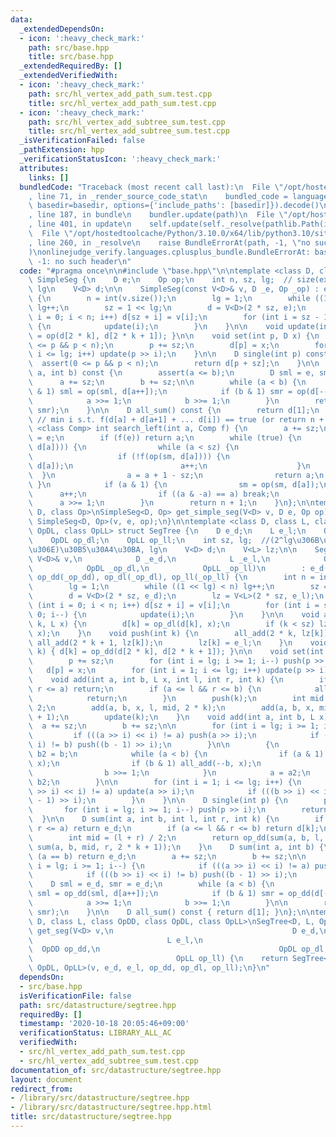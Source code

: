 ```yaml
---
data:
  _extendedDependsOn:
  - icon: ':heavy_check_mark:'
    path: src/base.hpp
    title: src/base.hpp
  _extendedRequiredBy: []
  _extendedVerifiedWith:
  - icon: ':heavy_check_mark:'
    path: src/hl_vertex_add_path_sum.test.cpp
    title: src/hl_vertex_add_path_sum.test.cpp
  - icon: ':heavy_check_mark:'
    path: src/hl_vertex_add_subtree_sum.test.cpp
    title: src/hl_vertex_add_subtree_sum.test.cpp
  _isVerificationFailed: false
  _pathExtension: hpp
  _verificationStatusIcon: ':heavy_check_mark:'
  attributes:
    links: []
  bundledCode: "Traceback (most recent call last):\n  File \"/opt/hostedtoolcache/Python/3.10.0/x64/lib/python3.10/site-packages/onlinejudge_verify/documentation/build.py\"\
    , line 71, in _render_source_code_stat\n    bundled_code = language.bundle(stat.path,\
    \ basedir=basedir, options={'include_paths': [basedir]}).decode()\n  File \"/opt/hostedtoolcache/Python/3.10.0/x64/lib/python3.10/site-packages/onlinejudge_verify/languages/cplusplus.py\"\
    , line 187, in bundle\n    bundler.update(path)\n  File \"/opt/hostedtoolcache/Python/3.10.0/x64/lib/python3.10/site-packages/onlinejudge_verify/languages/cplusplus_bundle.py\"\
    , line 401, in update\n    self.update(self._resolve(pathlib.Path(included), included_from=path))\n\
    \  File \"/opt/hostedtoolcache/Python/3.10.0/x64/lib/python3.10/site-packages/onlinejudge_verify/languages/cplusplus_bundle.py\"\
    , line 260, in _resolve\n    raise BundleErrorAt(path, -1, \"no such header\"\
    )\nonlinejudge_verify.languages.cplusplus_bundle.BundleErrorAt: base.hpp: line\
    \ -1: no such header\n"
  code: "#pragma once\n\n#include \"base.hpp\"\n\ntemplate <class D, class Op> struct\
    \ SimpleSeg {\n    D e;\n    Op op;\n    int n, sz, lg;  // size(extended to 2^i),\
    \ lg\n    V<D> d;\n\n    SimpleSeg(const V<D>& v, D _e, Op _op) : e(_e), op(_op)\
    \ {\n        n = int(v.size());\n        lg = 1;\n        while ((1 << lg) < n)\
    \ lg++;\n        sz = 1 << lg;\n        d = V<D>(2 * sz, e);\n        for (int\
    \ i = 0; i < n; i++) d[sz + i] = v[i];\n        for (int i = sz - 1; i >= 0; i--)\
    \ {\n            update(i);\n        }\n    }\n\n    void update(int k) { d[k]\
    \ = op(d[2 * k], d[2 * k + 1]); }\n\n    void set(int p, D x) {\n        assert(0\
    \ <= p && p < n);\n        p += sz;\n        d[p] = x;\n        for (int i = 1;\
    \ i <= lg; i++) update(p >> i);\n    }\n\n    D single(int p) const {\n      \
    \  assert(0 <= p && p < n);\n        return d[p + sz];\n    }\n\n    D sum(int\
    \ a, int b) const {\n        assert(a <= b);\n        D sml = e, smr = e;\n  \
    \      a += sz;\n        b += sz;\n\n        while (a < b) {\n            if (a\
    \ & 1) sml = op(sml, d[a++]);\n            if (b & 1) smr = op(d[--b], smr);\n\
    \            a >>= 1;\n            b >>= 1;\n        }\n        return op(sml,\
    \ smr);\n    }\n\n    D all_sum() const {\n        return d[1];\n    }\n\n   \
    \ // min i s.t. f(d[a] + d[a+1] + ... d[i]) == true (or return n + 1)\n    template\
    \ <class Comp> int search_left(int a, Comp f) {\n        a += sz;\n        D sm\
    \ = e;\n        if (f(e)) return a;\n        while (true) {\n            if (f(op(sm,\
    \ d[a]))) {\n                while (a < sz) {\n                    a *= 2;\n \
    \                   if (!f(op(sm, d[a]))) {\n                        sm = op(sm,\
    \ d[a]);\n                        a++;\n                    }\n              \
    \  }\n                a = a + 1 - sz;\n                return a;\n           \
    \ }\n            if (a & 1) {\n                sm = op(sm, d[a]);\n          \
    \      a++;\n                if ((a & -a) == a) break;\n            }\n      \
    \      a >>= 1;\n        }\n        return n + 1;\n    }\n};\n\ntemplate <class\
    \ D, class Op>\nSimpleSeg<D, Op> get_simple_seg(V<D> v, D e, Op op) {\n    return\
    \ SimpleSeg<D, Op>(v, e, op);\n}\n\ntemplate <class D, class L, class OpDD, class\
    \ OpDL, class OpLL> struct SegTree {\n    D e_d;\n    L e_l;\n    OpDD op_dd;\n\
    \    OpDL op_dl;\n    OpLL op_ll;\n    int sz, lg;  //(2^lg\u306B\u62E1\u5F35\u5F8C\
    \u306E)\u30B5\u30A4\u30BA, lg\n    V<D> d;\n    V<L> lz;\n\n    SegTree(const\
    \ V<D>& v,\n            D _e_d,\n            L _e_l,\n            OpDD _op_dd,\n\
    \            OpDL _op_dl,\n            OpLL _op_ll)\n        : e_d(_e_d), e_l(_e_l),\
    \ op_dd(_op_dd), op_dl(_op_dl), op_ll(_op_ll) {\n        int n = int(v.size());\n\
    \        lg = 1;\n        while ((1 << lg) < n) lg++;\n        sz = 1 << lg;\n\
    \        d = V<D>(2 * sz, e_d);\n        lz = V<L>(2 * sz, e_l);\n        for\
    \ (int i = 0; i < n; i++) d[sz + i] = v[i];\n        for (int i = sz - 1; i >=\
    \ 0; i--) {\n            update(i);\n        }\n    }\n\n    void all_add(int\
    \ k, L x) {\n        d[k] = op_dl(d[k], x);\n        if (k < sz) lz[k] = op_ll(lz[k],\
    \ x);\n    }\n    void push(int k) {\n        all_add(2 * k, lz[k]);\n       \
    \ all_add(2 * k + 1, lz[k]);\n        lz[k] = e_l;\n    }\n    void update(int\
    \ k) { d[k] = op_dd(d[2 * k], d[2 * k + 1]); }\n\n    void set(int p, D x) {\n\
    \        p += sz;\n        for (int i = lg; i >= 1; i--) push(p >> i);\n     \
    \   d[p] = x;\n        for (int i = 1; i <= lg; i++) update(p >> i);\n    }\n\n\
    \    void add(int a, int b, L x, int l, int r, int k) {\n        if (b <= l ||\
    \ r <= a) return;\n        if (a <= l && r <= b) {\n            all_add(k, x);\n\
    \            return;\n        }\n        push(k);\n        int mid = (l + r) /\
    \ 2;\n        add(a, b, x, l, mid, 2 * k);\n        add(a, b, x, mid, r, 2 * k\
    \ + 1);\n        update(k);\n    }\n    void add(int a, int b, L x) {\n      \
    \  a += sz;\n        b += sz;\n\n        for (int i = lg; i >= 1; i--) {\n   \
    \         if (((a >> i) << i) != a) push(a >> i);\n            if (((b >> i) <<\
    \ i) != b) push((b - 1) >> i);\n        }\n\n        {\n            int a2 = a,\
    \ b2 = b;\n            while (a < b) {\n                if (a & 1) all_add(a++,\
    \ x);\n                if (b & 1) all_add(--b, x);\n                a >>= 1;\n\
    \                b >>= 1;\n            }\n            a = a2;\n            b =\
    \ b2;\n        }\n\n        for (int i = 1; i <= lg; i++) {\n            if (((a\
    \ >> i) << i) != a) update(a >> i);\n            if (((b >> i) << i) != b) update((b\
    \ - 1) >> i);\n        }\n    }\n\n    D single(int p) {\n        p += sz;\n \
    \       for (int i = lg; i >= 1; i--) push(p >> i);\n        return d[p];\n  \
    \  }\n\n    D sum(int a, int b, int l, int r, int k) {\n        if (b <= l ||\
    \ r <= a) return e_d;\n        if (a <= l && r <= b) return d[k];\n        push(k);\n\
    \        int mid = (l + r) / 2;\n        return op_dd(sum(a, b, l, mid, 2 * k),\
    \ sum(a, b, mid, r, 2 * k + 1));\n    }\n    D sum(int a, int b) {\n        if\
    \ (a == b) return e_d;\n        a += sz;\n        b += sz;\n\n        for (int\
    \ i = lg; i >= 1; i--) {\n            if (((a >> i) << i) != a) push(a >> i);\n\
    \            if (((b >> i) << i) != b) push((b - 1) >> i);\n        }\n\n    \
    \    D sml = e_d, smr = e_d;\n        while (a < b) {\n            if (a & 1)\
    \ sml = op_dd(sml, d[a++]);\n            if (b & 1) smr = op_dd(d[--b], smr);\n\
    \            a >>= 1;\n            b >>= 1;\n        }\n\n        return op_dd(sml,\
    \ smr);\n    }\n\n    D all_sum() const { return d[1]; }\n};\n\ntemplate <class\
    \ D, class L, class OpDD, class OpDL, class OpLL>\nSegTree<D, L, OpDD, OpDL, OpLL>\
    \ get_seg(V<D> v,\n                                        D e_d,\n          \
    \                              L e_l,\n                                      \
    \  OpDD op_dd,\n                                        OpDL op_dl,\n        \
    \                                OpLL op_ll) {\n    return SegTree<D, L, OpDD,\
    \ OpDL, OpLL>(v, e_d, e_l, op_dd, op_dl, op_ll);\n}\n"
  dependsOn:
  - src/base.hpp
  isVerificationFile: false
  path: src/datastructure/segtree.hpp
  requiredBy: []
  timestamp: '2020-10-18 20:05:46+09:00'
  verificationStatus: LIBRARY_ALL_AC
  verifiedWith:
  - src/hl_vertex_add_path_sum.test.cpp
  - src/hl_vertex_add_subtree_sum.test.cpp
documentation_of: src/datastructure/segtree.hpp
layout: document
redirect_from:
- /library/src/datastructure/segtree.hpp
- /library/src/datastructure/segtree.hpp.html
title: src/datastructure/segtree.hpp
---
```

